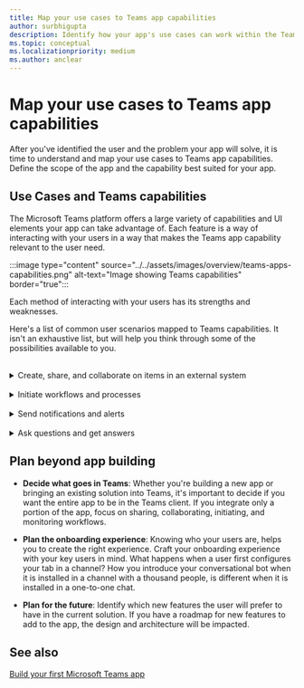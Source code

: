 ```yaml
---
title: Map your use cases to Teams app capabilities
author: surbhigupta
description: Identify how your app's use cases can work within the Teams experience.
ms.topic: conceptual
ms.localizationpriority: medium
ms.author: anclear
---
```

# Map your use cases to Teams app capabilities

After you've identified the user and the problem your app will solve, it is time to understand and map your use cases to Teams app capabilities. Define the scope of the app and the capability best suited for your app.

## Use Cases and Teams capabilities

The Microsoft Teams platform offers a large variety of capabilities and UI elements your app can take advantage of. Each feature is a way of interacting with your users in a way that makes the Teams app capability relevant to the user need.

:::image type="content" source="../../assets/images/overview/teams-apps-capabilities.png" alt-text="Image showing Teams capabilities" border="true":::

Each method of interacting with your users has its strengths and weaknesses.

Here's a list of common user scenarios mapped to Teams capabilities. It isn't an exhaustive list, but will help you think through some of the possibilities available to you.
</br>
</br>
<details>
<summary>Create, share, and collaborate on items in an external system</summary>

Apps to interact with your data

| **If you want to...** | **Try ...** |
| --- | --- |
| Search external systems and share the results as an interactive card. | Messaging extensions with search commands |
| Collect information to insert into a data store or perform advanced searches. | Messaging extensions with action commands |
| Create embedded web experiences to view, work with and share data. | Tabs |
| Push data and send data out of the Teams client. | Connectors and webhooks|
| Interactive modal forms from wherever you need them to collect or display information. | Task modules |
|
</details>
</br>
<details>
<summary>Initiate workflows and processes</summary>

A quick way to initiate a process or workflow in an external system.

| **If you want to...** | **Try ...** |
| --- | --- |
| Trigger from messages, allowing your users to quickly send the contents of a message to your web services. | Messaging extensions action commands |
| Open them from a tab, a bot, or a messaging extension to collect information before initiating a workflow. | Task modules |
| Interact with your users through text and rich cards. | Conversational bots |
| A good choice for a simple back-and-forth interaction when you don't need to build an entire conversational bot. |  Outgoing webhooks |
|
</details>
</br>
<details>
<summary>Send notifications and alerts</summary>

Send asynchronous notifications and alerts to your users in Teams.

| **If you want to...** | **Try ...** |
| --- | --- |
| Send proactive messages to groups, channels, or individual users. | Conversational bots |
| Permit a channel to subscribe to receive messages. A connector lets users tailor the subscription with a configuration page. | Connectors and incoming webhooks |
|
</details>
</br>
<details>
<summary>Ask questions and get answers</summary>

Connect with your users and resolve their queries

| **If you want to...** | **Try ...** |
| --- | --- |
| Natural language processing, AI, machine learning, and all the buzzwords. Use a bot powered by the intelligent cloud to connect your users to the answers they need. | Conversational bots |
| Embed your existing web portal in Teams or create a Teams-specific version for added functionality. | Tabs |
|
</details>

## Plan beyond app building

- **Decide what goes in Teams**: Whether you're building a new app or bringing an existing solution into Teams, it's important to decide if you want the entire app to be in the Teams client. If you integrate only a portion of the app, focus on sharing, collaborating, initiating, and monitoring workflows.

- **Plan the onboarding experience**: Knowing who your users are, helps you to create the right experience. Craft your onboarding experience with your key users in mind. What happens when a user first configures your tab in a channel? How you introduce your conversational bot when it is installed in a channel with a thousand people, is different when it is installed in a one-to-one chat.

- **Plan for the future**: Identify which new features the user will prefer to have in the current solution. If you have a roadmap for new features to add to the app, the design and architecture will be impacted.

## See also

[Build your first Microsoft Teams app](../../get-started/get-started-overview.md)
